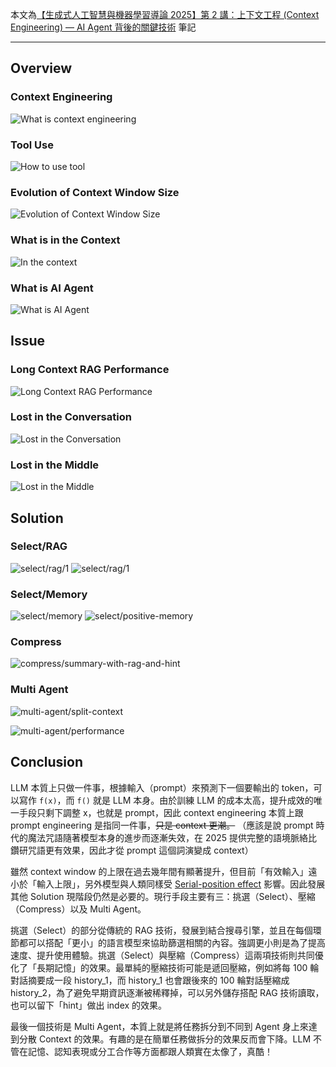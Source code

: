 本文為[【生成式人工智慧與機器學習導論 2025】第 2 講：上下文工程 (Context Engineering) — AI Agent 背後的關鍵技術](https://www.youtube.com/watch?v=lVdajtNpaGI) 筆記

---

## Overview

### Context Engineering

![What is context engineering](./img/what-is/context-engineering.png)

### Tool Use

![How to use tool](./img/what-is/tool-use.png)

### Evolution of Context Window Size

![Evolution of Context Window Size](./img/graph/evolution-of-context-window-size.png)

### What is in the Context

![In the context](./img/what-is/in-the-context.png)

### What is AI Agent

![What is AI Agent](./img/what-is/ai-agent.png)

## Issue

### Long Context RAG Performance

![Long Context RAG Performance](./img/issue/long-context-rag-performance.png)

### Lost in the Conversation

![Lost in the Conversation](./img/issue/lost-in-the-conversation.png)

### Lost in the Middle

![Lost in the Middle](./img/issue/lost-in-the-middle.png)

## Solution

### Select/RAG

![select/rag/1](./img/solution//select/rag-1.png)
![select/rag/1](./img/solution//select/rag-2.png)

### Select/Memory

![select/memory](./img/solution/select/memory.png)
![select/positive-memory](./img/solution/select/positive-memory.png)

### Compress

![compress/summary-with-rag-and-hint](./img/solution/compress/summary-with-rag-and-hint.png)

### Multi Agent

![multi-agent/split-context](./img/solution/multi-agent/split-context.png)

![multi-agent/performance](./img/graph/multi-agent-performance.png)

## Conclusion

LLM 本質上只做一件事，根據輸入（prompt）來預測下一個要輸出的 token，可以寫作 `f(x)`，而 `f()` 就是 LLM 本身。由於訓練 LLM 的成本太高，提升成效的唯一手段只剩下調整 x，也就是 prompt，因此 context engineering 本質上跟 prompt engineering 是指同一件事，~~只是 context 更潮。~~ （應該是說 prompt 時代的魔法咒語隨著模型本身的進步而逐漸失效，在 2025 提供完整的語境脈絡比鑽研咒語更有效果，因此才從 prompt 這個詞演變成 context）

雖然 context window 的上限在過去幾年間有顯著提升，但目前「有效輸入」遠小於「輸入上限」，另外模型與人類同樣受 [Serial-position effect](https://en.wikipedia.org/wiki/Serial-position_effect) 影響。因此發展其他 Solution 現階段仍然是必要的。現行手段主要有三：挑選（Select）、壓縮（Compress）以及 Multi Agent。

挑選（Select）的部分從傳統的 RAG 技術，發展到結合搜尋引擎，並且在每個環節都可以搭配「更小」的語言模型來協助篩選相關的內容。強調更小則是為了提高速度、提升使用體驗。挑選（Select）與壓縮（Compress）這兩項技術則共同優化了「長期記憶」的效果。最單純的壓縮技術可能是遞回壓縮，例如將每 100 輪對話摘要成一段 history_1，而 history_1 也會跟後來的 100 輪對話壓縮成 history_2，為了避免早期資訊逐漸被稀釋掉，可以另外儲存搭配 RAG 技術讀取，也可以留下「hint」做出 index 的效果。

最後一個技術是 Multi Agent，本質上就是將任務拆分到不同到 Agent 身上來達到分散 Context 的效果。有趣的是在簡單任務做拆分的效果反而會下降。LLM 不管在記憶、認知表現或分工合作等方面都跟人類實在太像了，真酷！
